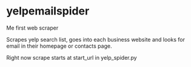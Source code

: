 # yelpemailspider

Me first web scraper

Scrapes yelp search list, goes into each business website and looks for email in their homepage or contacts page.

Right now scrape starts at start_url in yelp_spider.py
